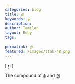 ```yaml
---
categories: blog
title: றி
keywords: றி
description: 
author: Tamilan
layout: Ruby
tags: 
 
permalink: றி
featured: /images/ttak-48.png
---
```

  
[ ṟi ]  
  
The compound of ற் and இ